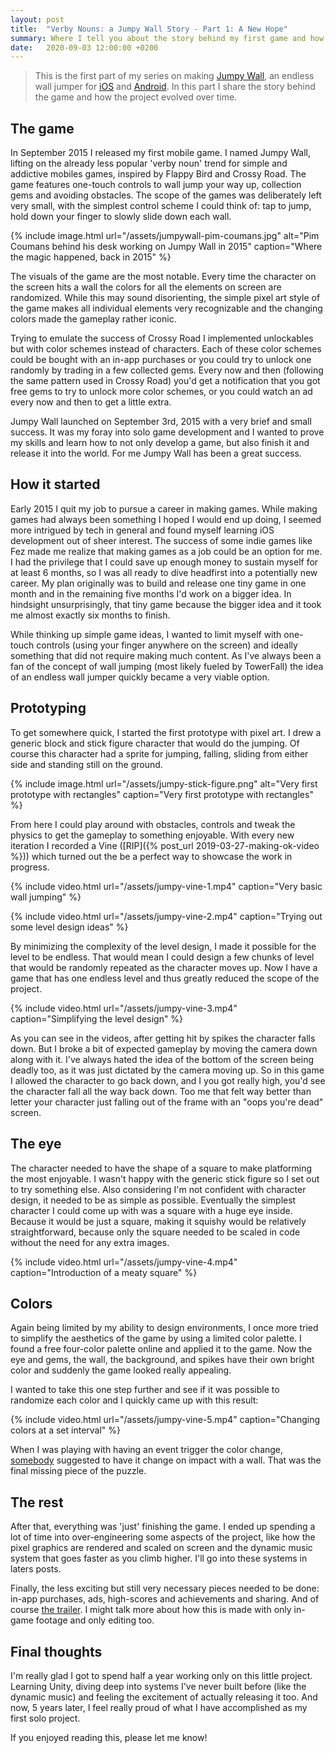 ```yaml
---
layout: post
title:  "Verby Nouns: a Jumpy Wall Story - Part 1: A New Hope"
summary: Where I tell you about the story behind my first game and how the project evolved over time.
date:   2020-09-03 12:00:00 +0200
---
```


>This is the first part of my series on making [Jumpy Wall](https://jumpywall.com), an endless wall jumper for [iOS](https://itunes.apple.com/us/app/jumpy-wall-endless-wall-jumper/id986693325?l=en&mt=8) and [Android](https://play.google.com/store/apps/details?id=nl.pixelrock.jumpywall&utm_source=jumpywall.com&utm_campaign=website). In this part I share the story behind the game and how the project evolved over time.

## The game

In September 2015 I released my first mobile game. I named Jumpy Wall, lifting on the already less popular 'verby noun' trend for simple and addictive mobiles games, inspired by Flappy Bird and Crossy Road. The game features one-touch controls to wall jump your way up, collection gems and avoiding obstacles. The scope of the games was deliberately left very small, with the simplest control scheme I could think of: tap to jump, hold down your finger to slowly slide down each wall.

{% include image.html url="/assets/jumpywall-pim-coumans.jpg" alt="Pim Coumans behind his desk working on Jumpy Wall in 2015" caption="Where the magic happened, back in 2015" %}

The visuals of the game are the most notable. Every time the character on the screen hits a wall the colors for all the elements on screen are randomized. While this may sound disorienting, the simple pixel art style of the game makes all individual elements very recognizable and the changing colors made the gameplay rather iconic.

Trying to emulate the success of Crossy Road I implemented unlockables but with color schemes instead of characters. Each of these color schemes could be bought with an in-app purchases or you could try to unlock one randomly by trading in a few collected gems. Every now and then (following the same pattern used in Crossy Road) you'd get a notification that you got free gems to try to unlock more color schemes, or you could watch an ad every now and then to get a little extra.

Jumpy Wall launched on September 3rd, 2015 with a very brief and small success. It was my foray into solo game development and I wanted to prove my skills and learn how to not only develop a game, but also finish it and release it into the world. For me Jumpy Wall has been a great success.

## How it started

Early 2015 I quit my job to pursue a career in making games. While making games had always been something I hoped I would end up doing, I seemed more intrigued by tech in general and found myself learning iOS development out of sheer interest. The success of some indie games like Fez made me realize that making games as a job could be an option for me. I had the privilege that I could save up enough money to sustain myself for at least 6 months, so I was all ready to dive headfirst into a potentially new career. My plan originally was to build and release one tiny game in one month and in the remaining five months I'd work on a bigger idea. In hindsight unsurprisingly, that tiny game because the bigger idea and it took me almost exactly six months to finish.

While thinking up simple game ideas, I wanted to limit myself with one-touch controls (using your finger anywhere on the screen) and ideally something that did not require making much content. As I've always been a fan of the concept of wall jumping (most likely fueled by TowerFall) the idea of an endless wall jumper quickly became a very viable option.

## Prototyping

To get somewhere quick, I started the first prototype with pixel art. I drew a generic block and stick figure character that would do the jumping. Of course this character had a sprite for jumping, falling, sliding from either side and standing still on the ground.

{% include image.html url="/assets/jumpy-stick-figure.png" alt="Very first prototype with rectangles" caption="Very first prototype with rectangles" %}

From here I could play around with obstacles, controls and tweak the physics to get the gameplay to something enjoyable. With every new iteration I recorded a Vine ([RIP]({% post_url 2019-03-27-making-ok-video %})) which turned out the be a perfect way to showcase the work in progress.

{% include video.html url="/assets/jumpy-vine-1.mp4" caption="Very basic wall jumping" %}

{% include video.html url="/assets/jumpy-vine-2.mp4" caption="Trying out some level design ideas" %}

By minimizing the complexity of the level design, I made it possible for the level to be endless. That would mean I could design a few chunks of level that would be randomly repeated as the character moves up. Now I have a game that has one endless level and thus greatly reduced the scope of the project.

{% include video.html url="/assets/jumpy-vine-3.mp4" caption="Simplifying the level design" %}

As you can see in the videos, after getting hit by spikes the character falls down. But I broke a bit of expected gameplay by moving the camera down along with it. I've always hated the idea of the bottom of the screen being deadly too, as it was just dictated by the camera moving up. So in this game I allowed the character to go back down, and I you got really high, you'd see the character fall all the way back down. Too me that felt way better than letter your character just falling out of the frame with an "oops you're dead" screen.

## The eye

The character needed to have the shape of a square to make platforming the most enjoyable. I wasn't happy with the generic stick figure so I set out to try something else. Also considering I'm not confident with character design, it needed to be as simple as possible. Eventually the simplest character I could come up with was a square with a huge eye inside. Because it would be just a square, making it squishy would be relatively straightforward, because only the square needed to be scaled in code without the need for any extra images.

{% include video.html url="/assets/jumpy-vine-4.mp4" caption="Introduction of a meaty square" %}

## Colors

Again being limited by my ability to design environments, I once more tried to simplify the aesthetics of the game by using a limited color palette. I found a free four-color palette online and applied it to the game. Now the eye and gems, the wall, the background, and spikes have their own bright color and suddenly the game looked really appealing.

I wanted to take this one step further and see if it was possible to randomize each color and I quickly came up with this result:

{% include video.html url="/assets/jumpy-vine-5.mp4" caption="Changing colors at a set interval" %}

When I was playing with having an event trigger the color change, [somebody](https://twitter.com/bitbrain_/status/588236841746354177) suggested to have it change on impact with a wall. That was the final missing piece of the puzzle.

## The rest

After that, everything was 'just' finishing the game. I ended up spending a lot of time into over-engineering some aspects of the project, like how the pixel graphics are rendered and scaled on screen and the dynamic music system that goes faster as you climb higher. I'll go into these systems in laters posts.

Finally, the less exciting but still very necessary pieces needed to be done: in-app purchases, ads, high-scores and achievements and sharing. And of course [the trailer](https://www.youtube.com/watch?v=Q1GKzQTiDtY). I might talk more about how this is made with only in-game footage and only editing too.

## Final thoughts

I'm really glad I got to spend half a year working only on this little project. Learning Unity, diving deep into systems I've never built before (like the dynamic music) and feeling the excitement of actually releasing it too. And now, 5 years later, I feel really proud of what I have accomplished as my first solo project.

If you enjoyed reading this, please let me know!
